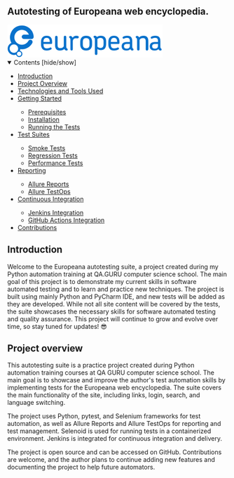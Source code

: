 <h2>Autotesting of Europeana web encyclopedia.</h2>

<picture>
 <source media="(prefers-color-scheme: dark)" srcset="images/europeana_logo_DARKMODE.svg">
 <source media="(prefers-color-scheme: light)" srcset="images/europeana_logo_LIGHTMODE.svg">
 <img alt="Europeana logo" src="images/europeana_logo.svg">
</picture>

<details open>
  <summary>Contents [hide/show]</summary>
  <ul>
   <li><a href="#introduction">Introduction</a></li>
   <li><a href="#project-overview">Project Overview</a></li>
   <li><a href="#technologies-and-tools-used">Technologies and Tools Used</a></li>
   <li><a href="#getting-started">Getting Started</a></li>
   <ul>
    <li><a href="#prerequisites">Prerequisites</a></li>
    <li><a href="#installation">Installation</a></li>
    <li><a href="#running-the-tests">Running the Tests</a></li>
   </ul>
   <li><a href="#test-suites">Test Suites</a></li>
    <ul>
     <li><a href="#smoke-tests">Smoke Tests</a></li>
     <li><a href="#regression-tests">Regression Tests</a></li>
     <li><a href="#performance-tests">Performance Tests</a></li>
    </ul>
    <li><a href="#reporting">Reporting</a></li>
    <ul>
     <li><a href="#allure-reports">Allure Reports</a></li>
     <li><a href="#allure-testops">Allure TestOps</a></li>
    </ul>
    <li><a href="#continuous-integration">Continuous Integration</a></li>
    <ul>
     <li><a href="#jenkins-integration">Jenkins Integration</a></li>
     <li><a href="#github-actions-integration">GitHub Actions Integration</a></li>
    </ul>
    <li><a href="#contributions">Contributions</a></li>
  </p>
</details>

## Introduction

  Welcome to the Europeana autotesting suite, a project created during my Python automation training at QA.GURU computer science school. The main goal of this project is to demonstrate my current skills in software automated testing and to learn and practice new techniques. The project is built using mainly Python and PyCharm IDE, and new tests will be added as they are developed. While not all site content will be covered by the tests, the suite showcases the necessary skills for software automated testing and quality assurance. This project will continue to grow and evolve over time, so stay tuned for updates! :sunglasses:

## Project overview

This autotesting suite is a practice project created during Python automation training courses at QA GURU computer science school. The main goal is to showcase and improve the author's test automation skills by implementing tests for the Europeana web encyclopedia. The suite covers the main functionality of the site, including links, login, search, and language switching.

The project uses Python, pytest, and Selenium frameworks for test automation, as well as Allure Reports and Allure TestOps for reporting and test management. Selenoid is used for running tests in a containerized environment. Jenkins is integrated for continuous integration and delivery.

The project is open source and can be accessed on GitHub. Contributions are welcome, and the author plans to continue adding new features and documenting the project to help future automators.
